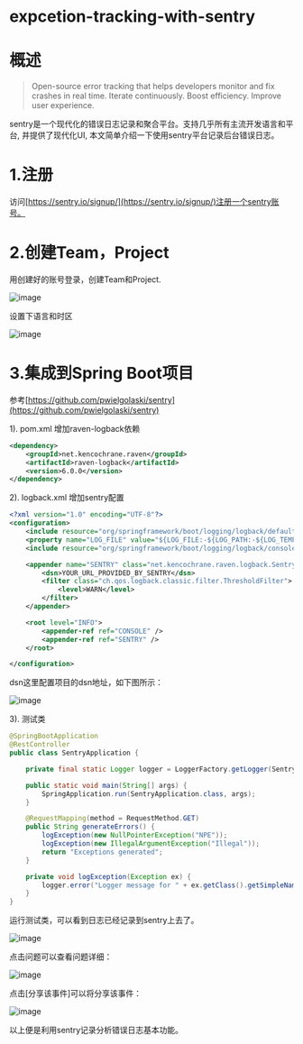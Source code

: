 # expcetion-tracking-with-sentry

# 概述
> Open-source error tracking that helps developers monitor and fix crashes in real time. Iterate continuously. Boost efficiency. Improve user experience.

sentry是一个现代化的错误日志记录和聚合平台。支持几乎所有主流开发语言和平台, 并提供了现代化UI, 本文简单介绍一下使用sentry平台记录后台错误日志。


# 1.注册

访问[https://sentry.io/signup/](https://sentry.io/signup/)注册一个sentry账号。


# 2.创建Team，Project
用创建好的账号登录，创建Team和Project.

![image](/assets/blogImg/expcetion-tracking-with-sentry/project_setting.jpg)


设置下语言和时区

![image](/assets/blogImg/expcetion-tracking-with-sentry/account_setting.jpg)



# 3.集成到Spring Boot项目

参考[https://github.com/pwielgolaski/sentry](https://github.com/pwielgolaski/sentry)

1). pom.xml
增加raven-logback依赖
```xml
<dependency>
    <groupId>net.kencochrane.raven</groupId>
    <artifactId>raven-logback</artifactId>
    <version>6.0.0</version>
</dependency>
```

2). logback.xml
增加sentry配置
```xml
<?xml version="1.0" encoding="UTF-8"?>
<configuration>
    <include resource="org/springframework/boot/logging/logback/defaults.xml" />
    <property name="LOG_FILE" value="${LOG_FILE:-${LOG_PATH:-${LOG_TEMP:-${java.io.tmpdir:-/tmp}}/}spring.log}"/>
    <include resource="org/springframework/boot/logging/logback/console-appender.xml" />

    <appender name="SENTRY" class="net.kencochrane.raven.logback.SentryAppender">
        <dsn>YOUR_URL_PROVIDED_BY_SENTRY</dsn>
        <filter class="ch.qos.logback.classic.filter.ThresholdFilter">
            <level>WARN</level>
        </filter>
    </appender>

    <root level="INFO">
        <appender-ref ref="CONSOLE" />
        <appender-ref ref="SENTRY" />
    </root>

</configuration>
```
dsn这里配置项目的dsn地址，如下图所示：

![image](/assets/blogImg/expcetion-tracking-with-sentry/dsn.jpg)

3). 测试类
```java
@SpringBootApplication
@RestController
public class SentryApplication {

    private final static Logger logger = LoggerFactory.getLogger(SentryApplication.class);

    public static void main(String[] args) {
        SpringApplication.run(SentryApplication.class, args);
    }

    @RequestMapping(method = RequestMethod.GET)
    public String generateErrors() {
        logException(new NullPointerException("NPE"));
        logException(new IllegalArgumentException("Illegal"));
        return "Exceptions generated";
    }

    private void logException(Exception ex) {
        logger.error("Logger message for " + ex.getClass().getSimpleName(), ex);
    }
}
```
运行测试类，可以看到日志已经记录到sentry上去了。

![image](/assets/blogImg/expcetion-tracking-with-sentry/Unresolved_Issues.jpg)


点击问题可以查看问题详细：

![image](/assets/blogImg/expcetion-tracking-with-sentry/issue_detail.jpg)

点击[分享该事件]可以将分享该事件：

![image](/assets/blogImg/expcetion-tracking-with-sentry/share_issue.jpg)


以上便是利用sentry记录分析错误日志基本功能。
